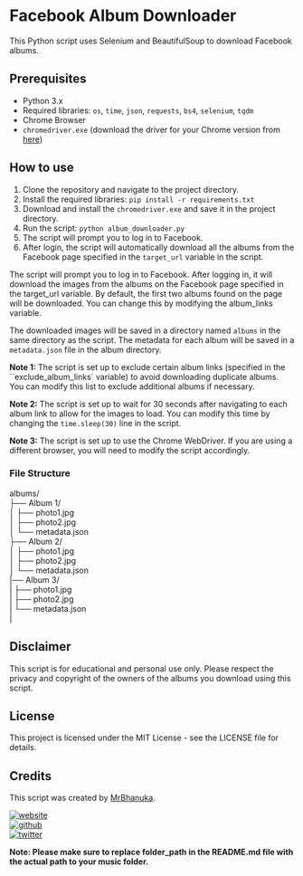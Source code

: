 # Facebook Album Downloader

This Python script uses Selenium and BeautifulSoup to download Facebook albums. 

## Prerequisites

- Python 3.x
- Required libraries: `os`, `time`, `json`, `requests`, `bs4`, `selenium`, `tqdm`
- Chrome Browser
- `chromedriver.exe` (download the driver for your Chrome version from [here](https://chromedriver.chromium.org/downloads))

## How to use

1. Clone the repository and navigate to the project directory.
2. Install the required libraries: `pip install -r requirements.txt`
3. Download and install the `chromedriver.exe` and save it in the project directory.
4. Run the script: `python album_downloader.py`
5. The script will prompt you to log in to Facebook.
6. After login, the script will automatically download all the albums from the Facebook page specified in the `target_url` variable in the script.

The script will prompt you to log in to Facebook. After logging in, it will download the images from the albums on the Facebook page specified in the target_url variable. By default, the first two albums found on the page will be downloaded. You can change this by modifying the album_links variable.

The downloaded images will be saved in a directory named `albums` in the same directory as the script. The metadata for each album will be saved in a `metadata.json` file in the album directory.

**Note 1:** The script is set up to exclude certain album links (specified in the ``exclude_album_links` variable) to avoid downloading duplicate albums. You can modify this list to exclude additional albums if necessary.

**Note 2:** The script is set up to wait for 30 seconds after navigating to each album link to allow for the images to load. You can modify this time by changing the `time.sleep(30)` line in the script.

**Note 3:** The script is set up to use the Chrome WebDriver. If you are using a different browser, you will need to modify the script accordingly.

### **File Structure**
albums/ <br />
├── Album 1/ <br />
│   ├── photo1.jpg <br />
│   ├── photo2.jpg <br />
│   └── metadata.json <br />
├── Album 2/ <br />
│   ├── photo1.jpg <br />
│   ├── photo2.jpg <br />
│   └── metadata.json <br />
|── Album 3/ <br />
|  ├── photo1.jpg <br />
|   ├── photo2.jpg <br />
|   └── metadata.json <br />
| <br />

## Disclaimer

This script is for educational and personal use only. Please respect the privacy and copyright of the owners of the albums you download using this script.

## License
This project is licensed under the MIT License - see the LICENSE file for details.

## Credits

This script was created by [MrBhanuka](https://github.com/mrbhanukab).

[![website](https://img.shields.io/badge/Github%20Page-mrbhanukab.github.io-lightgrey?style=for-the-badge&logo=GitHubr&logoColor=white)](https://mrbhanukab.github.io/) <br>
[![github](https://img.shields.io/badge/Github-mrbhanukab-%23333?style=for-the-badge&logo=GitHub&logoColor=white)](https://github.com/mrbhanukab) <br>
[![twitter](https://img.shields.io/badge/Twitter-mrbhanuka-%2300acee?style=for-the-badge&logo=Twitter&logoColor=white)](https://twitter.com/mrbhanuka)

**Note: Please make sure to replace folder_path in the README.md file with the actual path to your music folder.**
